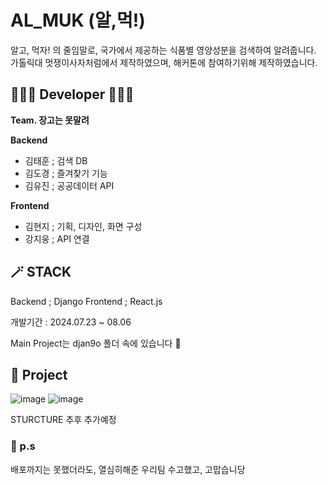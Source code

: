 # AL_MUK (알,먹!)
알고, 먹자! 의 줄임말로, 국가에서 제공하는 식품별 영양성분을 검색하여 알려줍니다.
가톨릭대 멋쟁이사자처럼에서 제작하였으며, 해커톤에 참여하기위해 제작하였습니다.

## 🧑🏻‍💻 Developer 👩🏻‍💻
**Team. 장고는 못말려**

 
**Backend**
 - 김태훈 ; 검색 DB
 - 김도경 ; 즐겨찾기 기능
 - 김유진 ; 공공데이터 API

  **Frontend**
  - 김현지 ; 기획, 디자인, 화면 구성
  - 강지웅 ; API 연결

## 🪄 STACK
Backend ; Django
Frontend ; React.js

개발기간 : 2024.07.23 ~ 08.06

Main Project는 djan9o 폴더 속에 있습니다 💫

## 📝 Project 
![image](https://github.com/user-attachments/assets/c948ee29-59e4-4bbc-9ce1-9af9e96c3849)
![image](https://github.com/user-attachments/assets/8c8a1863-c5c8-4526-a5c8-9bd14200265d)

STURCTURE 추후 추가예정


### 📨 p.s
배포까지는 못했더라도, 열심히해준 우리팀 수고했고, 고맙습니당 
